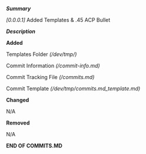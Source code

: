 

***Summary***

*[0.0.0.1]* Added Templates & .45 ACP Bullet


***Description***

**Added**

Templates Folder *(/dev/tmp/)* 

Commit Information *(/commit-info.md)*

Commit Tracking File *(/commits.md)*

Commit Template *(/dev/tmp/commits.md_template.md)*

**Changed**

N/A

**Removed**

N/A



**END OF COMMITS.MD**
